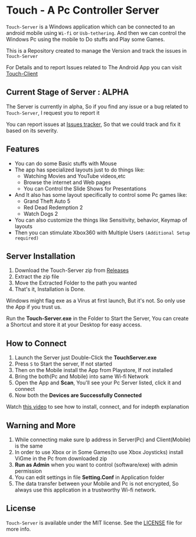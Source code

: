 # Touch - A Pc Controller Server

`Touch-Server` is a Windows application which can be connected to an android mobile using `Wi-fi` or `Usb-tethering`.
And then we can control the Windows Pc using the mobile to Do stuffs and Play some Games.

This is a Repository created to manage the Version and track the issues in `Touch-Server`

For Details and to report Issues related to The Android App you can visit [Touch-Client](<https://github.com/62Bytes/Touch-Client>)


## Current Stage of Server : ALPHA
The Server is currently in alpha, So if you find any issue or a bug related to `Touch-Server`, I request you to report it

You can report issues at [Issues tracker](<../../issues>),
So that we could track and fix it based on its severity.


## Features
- You can do some Basic stuffs with Mouse
- The app has specialized layouts just to do things like:
  - Watching Movies and YouTube videos,etc
  - Browse the internet and Web pages
  - You can Control the Slide Shows for Presentations
- And It also has some layout specifically to control some Pc games like:
  - Grand Theft Auto 5
  - Red Dead Redemption 2
  - Watch Dogs 2
- You can also customize the things like Sensitivity, behavior, Keymap of layouts
- Then you can stimulate Xbox360 with Multiple Users `(Additional Setup required)`


## Server Installation
1. Download the Touch-Server zip from [Releases](<../../releases>)
2. Extract the zip file
3. Move the Extracted Folder to the path you wanted
4. That's it, Installation is Done.

Windows might flag exe as a Virus at first launch, But it's not.
So only use the App if you trust us.

Run the **Touch-Server.exe** in the Folder to Start the Server, You can create a Shortcut and store it at your Desktop for easy access.


## How to Connect
1. Launch the Server just Double-Click the **TouchServer.exe**
2. Press `S` to Start the server, If not started
3. Then on the Mobile install the App from Playstore, If not installed
4. Bring the both(Pc and Mobile) into same Wi-fi Network
5. Open the App and **Scan**, You'll see your Pc Server listed, click it and connect
6. Now both the **Devices are Successfully Connected**

Watch [this video](https://youtube.com) to see how to install, connect, and for indepth explanation


## Warning and More
1. While connecting make sure Ip address in Server(Pc) and Client(Mobile) is the same
2. In order to use Xbox or in Some Games(to use Xbox Joysticks) install ViGme in the Pc from downloaded zip
3. **Run as Admin** when you want to control (software/exe) with admin permission
4. You can edit settings in file **Setting.Conf** in Application folder
5. The data transfer between your Mobile and Pc is not encrypted, 
So always use this application in a trustworthy Wi-fi network.

## License
`Touch-Server` is available under the MIT license. See the [LICENSE](/LICENSE) file for more info.

